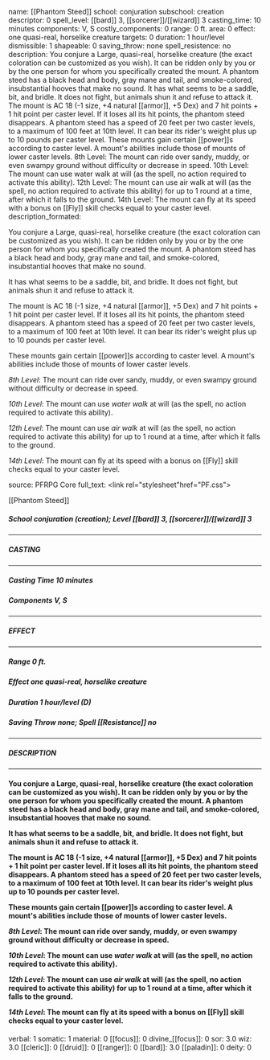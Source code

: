 name: [[Phantom Steed]]
school: conjuration
subschool: creation
descriptor: 0
spell_level: [[bard]] 3, [[sorcerer]]/[[wizard]] 3
casting_time: 10 minutes
components: V, S
costly_components: 0
range: 0 ft.
area: 0
effect: one quasi-real, horselike creature
targets: 0
duration: 1 hour/level
dismissible: 1
shapeable: 0
saving_throw: none
spell_resistence: no
description: You conjure a Large, quasi-real, horselike creature (the exact coloration can be customized as you wish). It can be ridden only by you or by the one person for whom you specifically created the mount. A phantom steed has a black head and body, gray mane and tail, and smoke-colored, insubstantial hooves that make no sound. It has what seems to be a saddle, bit, and bridle. It does not fight, but animals shun it and refuse to attack it. The mount is AC 18 (-1 size, +4 natural [[armor]], +5 Dex) and 7 hit points + 1 hit point per caster level. If it loses all its hit points, the phantom steed disappears. A phantom steed has a speed of 20 feet per two caster levels, to a maximum of 100 feet at 10th level. It can bear its rider's weight plus up to 10 pounds per caster level. These mounts gain certain [[power]]s according to caster level. A mount's abilities include those of mounts of lower caster levels. 8th Level: The mount can ride over sandy, muddy, or even swampy ground without difficulty or decrease in speed. 10th Level: The mount can use water walk at will (as the spell, no action required to activate this ability). 12th Level: The mount can use air walk at will (as the spell, no action required to activate this ability) for up to 1 round at a time, after which it falls to the ground. 14th Level: The mount can fly at its speed with a bonus on [[Fly]] skill checks equal to your caster level.
description_formated: <p>You conjure a Large, quasi-real, horselike creature (the exact coloration can be customized as you wish). It can be ridden only by you or by the one person for whom you specifically created the mount. A phantom steed has a black head and body, gray mane and tail, and smoke-colored, insubstantial hooves that make no sound.</p><p>It has what seems to be a saddle, bit, and bridle. It does not fight, but animals shun it and refuse to attack it.</p><p>The mount is AC 18 (-1 size, +4 natural [[armor]], +5 Dex) and 7 hit points + 1 hit point per caster level. If it loses all its hit points, the phantom steed disappears. A phantom steed has a speed of 20 feet per two caster levels, to a maximum of 100 feet at 10th level. It can bear its rider's weight plus up to 10 pounds per caster level.</p><p>These mounts gain certain [[power]]s according to caster level. A mount's abilities include those of mounts of lower caster levels.</p><p><i>8th Level</i>: The mount can ride over sandy, muddy, or even swampy ground without difficulty or decrease in speed.</p><p><i>10th Level</i>: The mount can use <i>water walk</i> at will (as the spell, no action required to activate this ability).</p><p><i>12th Level</i>: The mount can use <i>air walk</i> at will (as the spell, no action required to activate this ability) for up to 1 round at a time, after which it falls to the ground.</p><p><i>14th Level</i>: The mount can fly at its speed with a bonus on [[Fly]] skill checks equal to your caster level.</p>
source: PFRPG Core
full_text: <link rel="stylesheet"href="PF.css"><div class="heading"><p class="alignleft">[[Phantom Steed]]</p><div style="clear: both;"></div></div><div><h5><b>School </b>conjuration (creation); <b>Level </b>[[bard]] 3, [[sorcerer]]/[[wizard]] 3</h5></div><hr/><div><h5><b>CASTING</b></h5></div><hr/><div><h5><b>Casting Time </b>10 minutes</h5><h5><b>Components </b>V, S</h5></div><hr/><div><h5><b>EFFECT</b></h5></div><hr/><div><h5><b>Range </b>0 ft.</h5><h5><b>Effect </b>one quasi-real, horselike creature</h5><h5><b>Duration </b>1 hour/level (D)</h5><h5><b>Saving Throw </b>none; <b>Spell [[Resistance]] </b>no</h5></div><hr/><div><h5><b>DESCRIPTION</b></h5></div><hr/><div><h4><p>You conjure a Large, quasi-real, horselike creature (the exact coloration can be customized as you wish). It can be ridden only by you or by the one person for whom you specifically created the mount. A phantom steed has a black head and body, gray mane and tail, and smoke-colored, insubstantial hooves that make no sound.</p><p>It has what seems to be a saddle, bit, and bridle. It does not fight, but animals shun it and refuse to attack it.</p><p>The mount is AC 18 (-1 size, +4 natural [[armor]], +5 Dex) and 7 hit points + 1 hit point per caster level. If it loses all its hit points, the phantom steed disappears. A phantom steed has a speed of 20 feet per two caster levels, to a maximum of 100 feet at 10th level. It can bear its rider's weight plus up to 10 pounds per caster level.</p><p>These mounts gain certain [[power]]s according to caster level. A mount's abilities include those of mounts of lower caster levels.</p><p><i>8th Level</i>: The mount can ride over sandy, muddy, or even swampy ground without difficulty or decrease in speed.</p><p><i>10th Level</i>: The mount can use <i>water walk</i> at will (as the spell, no action required to activate this ability).</p><p><i>12th Level</i>: The mount can use <i>air walk</i> at will (as the spell, no action required to activate this ability) for up to 1 round at a time, after which it falls to the ground.</p><p><i>14th Level</i>: The mount can fly at its speed with a bonus on [[Fly]] skill checks equal to your caster level.</p></h4></div>
verbal: 1
somatic: 1
material: 0
[[focus]]: 0
divine_[[focus]]: 0
sor: 3.0
wiz: 3.0
[[cleric]]: 0
[[druid]]: 0
[[ranger]]: 0
[[bard]]: 3.0
[[paladin]]: 0
deity: 0
